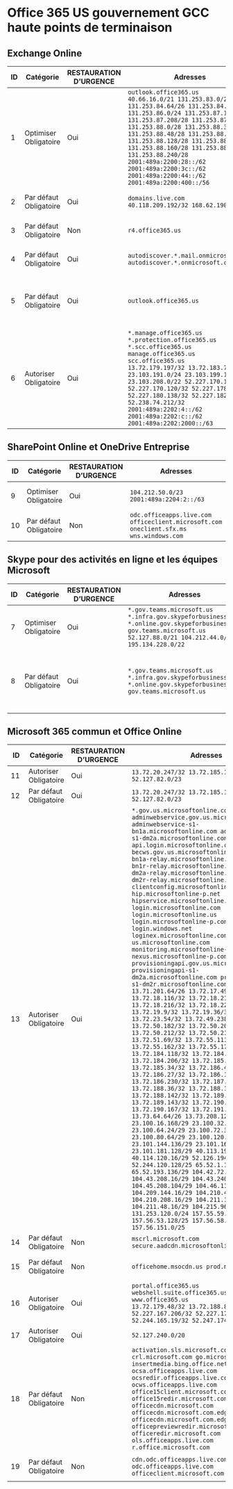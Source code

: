 <!--This file was automatically generated by a script, any manual changes will be overwritten.-->
<!--Please contact the Office 365 Endpoints team with any questions.-->
<!--USGovGCCHigh endpoints version 2018063000-->
<!--File generated 2018-07-20 14:25:13.8573-->

# <a name="office-365-us-government-gcc-high-endpoints"></a>Office 365 US gouvernement GCC haute points de terminaison


## <a name="exchange-online"></a>Exchange Online

ID | Catégorie             | RESTAURATION D’URGENCE  | Adresses                                                                                                                                                                                                                                                                                                                                                                                                                    | Ports                          
-- | -------------------- | --- | ---------------------------------------------------------------------------------------------------------------------------------------------------------------------------------------------------------------------------------------------------------------------------------------------------------------------------------------------------------------------------------------------------------------------------- | -------------------------------
1  | Optimiser<BR>Obligatoire | Oui | `outlook.office365.us`<BR>`40.66.16.0/21 131.253.83.0/26 131.253.84.64/26 131.253.84.192/26 131.253.86.0/24 131.253.87.144/28 131.253.87.208/28 131.253.87.240/28 131.253.88.0/28 131.253.88.32/28 131.253.88.48/28 131.253.88.96/28 131.253.88.128/28 131.253.88.144/28 131.253.88.160/28 131.253.88.192/28 131.253.88.240/28 2001:489a:2200:28::/62 2001:489a:2200:3c::/62 2001:489a:2200:44::/62 2001:489a:2200:400::/56` | **TCP :** 443, 80               
2  | Par défaut<BR>Obligatoire  | Oui | `domains.live.com`<BR>`40.118.209.192/32 168.62.190.41/32`                                                                                                                                                                                                                                                                                                                                                                   | **TCP :** 443, 80               
3  | Par défaut<BR>Obligatoire  | Non  | `r4.office365.us`                                                                                                                                                                                                                                                                                                                                                                                                            | **TCP :** 443, 80               
4  | Par défaut<BR>Obligatoire  | Oui | `autodiscover.*.mail.onmicrosoft.com autodiscover.*.onmicrosoft.com`                                                                                                                                                                                                                                                                                                                                                         | **TCP :** 443, 80               
5  | Par défaut<BR>Obligatoire  | Oui | `outlook.office365.us`                                                                                                                                                                                                                                                                                                                                                                                                       | **TCP :** 143, 25, 587, 993, 995
6  | Autoriser<BR>Obligatoire    | Oui | `*.manage.office365.us *.protection.office365.us *.scc.office365.us manage.office365.us scc.office365.us`<BR>`13.72.179.197/32 13.72.183.70/32 23.103.191.0/24 23.103.199.128/25 23.103.208.0/22 52.227.170.14/32 52.227.170.120/32 52.227.178.94/32 52.227.180.138/32 52.227.182.149/32 52.238.74.212/32 2001:489a:2202:4::/62 2001:489a:2202:c::/62 2001:489a:2202:2000::/63`                                              | **TCP :** 25, 443               

## <a name="sharepoint-online-and-onedrive-for-business"></a>SharePoint Online et OneDrive Entreprise

ID | Catégorie             | RESTAURATION D’URGENCE  | Adresses                                                                             | Ports           
-- | -------------------- | --- | ------------------------------------------------------------------------------------- | ----------------
9  | Optimiser<BR>Obligatoire | Oui | `104.212.50.0/23 2001:489a:2204:2::/63`                                               | **TCP :** 443, 80
10  | Par défaut<BR>Obligatoire  | Non  | `odc.officeapps.live.com officeclient.microsoft.com oneclient.sfx.ms wns.windows.com` | **TCP :** 443, 80

## <a name="skype-for-business-online-and-microsoft-teams"></a>Skype pour des activités en ligne et les équipes Microsoft

ID | Catégorie             | RESTAURATION D’URGENCE  | Adresses                                                                                                                                                               | Ports                                             
-- | -------------------- | --- | ----------------------------------------------------------------------------------------------------------------------------------------------------------------------- | --------------------------------------------------
7  | Optimiser<BR>Obligatoire | Oui | `*.gov.teams.microsoft.us *.infra.gov.skypeforbusiness.us *.online.gov.skypeforbusiness.us gov.teams.microsoft.us`<BR>`52.127.88.0/21 104.212.44.0/22 195.134.228.0/22` | **TCP :** 443, 80<BR>**UDP :** 3478                 
8  | Par défaut<BR>Obligatoire  | Oui | `*.gov.teams.microsoft.us *.infra.gov.skypeforbusiness.us *.online.gov.skypeforbusiness.us gov.teams.microsoft.us`                                                      | **TCP :** 5061, 50000-59999<BR>**UDP :** 50000-59999

## <a name="microsoft-365-common-and-office-online"></a>Microsoft 365 commun et Office Online

ID | Catégorie            | RESTAURATION D’URGENCE  | Adresses                                                                                                                                                                                                                                                                                                                                                                                                                                                                                                                                                                                                                                                                                                                                                                                                                                                                                                                                                                                                                                                                                                                                                                                                                                                                                                                                                                                                                                                                                                                                                                                                                                                                                                                                                                                                                                                                                                                                                                                                                                  | Ports           
-- | ------------------- | --- | ------------------------------------------------------------------------------------------------------------------------------------------------------------------------------------------------------------------------------------------------------------------------------------------------------------------------------------------------------------------------------------------------------------------------------------------------------------------------------------------------------------------------------------------------------------------------------------------------------------------------------------------------------------------------------------------------------------------------------------------------------------------------------------------------------------------------------------------------------------------------------------------------------------------------------------------------------------------------------------------------------------------------------------------------------------------------------------------------------------------------------------------------------------------------------------------------------------------------------------------------------------------------------------------------------------------------------------------------------------------------------------------------------------------------------------------------------------------------------------------------------------------------------------------------------------------------------------------------------------------------------------------------------------------------------------------------------------------------------------------------------------------------------------------------------------------------------------------------------------------------------------------------------------------------------------------------------------------------------------------------------------------------------------------ | ----------------
11  | Autoriser<BR>Obligatoire   | Oui | `13.72.20.247/32 13.72.185.126/32 52.127.82.0/23`                                                                                                                                                                                                                                                                                                                                                                                                                                                                                                                                                                                                                                                                                                                                                                                                                                                                                                                                                                                                                                                                                                                                                                                                                                                                                                                                                                                                                                                                                                                                                                                                                                                                                                                                                                                                                                                                                                                                                                                          | **TCP :** 443    
12  | Par défaut<BR>Obligatoire | Oui | `13.72.20.247/32 13.72.185.126/32 52.127.82.0/23`                                                                                                                                                                                                                                                                                                                                                                                                                                                                                                                                                                                                                                                                                                                                                                                                                                                                                                                                                                                                                                                                                                                                                                                                                                                                                                                                                                                                                                                                                                                                                                                                                                                                                                                                                                                                                                                                                                                                                                                          | **TCP :** 443    
13  | Autoriser<BR>Obligatoire   | Oui | `*.gov.us.microsoftonline.com adminwebservice.gov.us.microsoftonline.com adminwebservice-s1-bn1a.microsoftonline.com adminwebservice-s1-dm2a.microsoftonline.com api.login.microsoftonline.com becws.gov.us.microsoftonline.com bws-s1-bn1a-relay.microsoftonline.com bws-s1-bn1r-relay.microsoftonline.com bws-s1-dm2a-relay.microsoftonline.com bws-s1-dm2r-relay.microsoftonline.com clientconfig.microsoftonline-p.net hip.microsoftonline-p.net hipservice.microsoftonline.com login.microsoftonline.com login.microsoftonline.us login.microsoftonline-p.com login.windows.net loginex.microsoftonline.com login-us.microsoftonline.com monitoring.microsoftonline-p.com nexus.microsoftonline-p.com provisioningapi.gov.us.microsoftonline.com provisioningapi-s1-dm2a.microsoftonline.com provisioningapi-s1-dm2r.microsoftonline.com`<BR>`13.71.201.64/26 13.72.17.49/32 13.72.18.116/32 13.72.18.212/32 13.72.18.216/32 13.72.18.221/32 13.72.19.9/32 13.72.19.36/32 13.72.20.4/32 13.72.23.54/32 13.72.49.238/32 13.72.50.182/32 13.72.50.206/32 13.72.50.212/32 13.72.50.218/32 13.72.51.69/32 13.72.55.111/32 13.72.55.162/32 13.72.55.177/32 13.72.184.118/32 13.72.184.199/32 13.72.184.206/32 13.72.185.5/32 13.72.185.34/32 13.72.186.4/32 13.72.186.27/32 13.72.186.138/32 13.72.186.230/32 13.72.187.8/32 13.72.188.36/32 13.72.188.114/32 13.72.188.142/32 13.72.189.27/32 13.72.189.143/32 13.72.190.80/32 13.72.190.167/32 13.72.191.10/32 13.73.64.64/26 13.73.208.128/25 23.100.16.168/29 23.100.32.136/29 23.100.64.24/29 23.100.72.32/29 23.100.80.64/29 23.100.120.64/29 23.101.144.136/29 23.101.165.168/29 23.101.181.128/29 40.113.192.16/29 40.114.120.16/29 52.126.194.0/23 52.244.120.128/25 65.52.1.16/29 65.52.193.136/29 104.42.72.16/29 104.43.208.16/29 104.43.240.16/29 104.45.208.104/29 104.46.112.8/29 104.209.144.16/29 104.210.48.8/29 104.210.208.16/29 104.211.16.16/29 104.211.48.16/29 104.215.96.24/29 131.253.120.0/24 157.55.59.128/25 157.56.53.128/25 157.56.58.0/25 157.56.151.0/25` | **TCP :** 443    
14  | Par défaut<BR>Obligatoire | Non  | `mscrl.microsoft.com secure.aadcdn.microsoftonline-p.com`                                                                                                                                                                                                                                                                                                                                                                                                                                                                                                                                                                                                                                                                                                                                                                                                                                                                                                                                                                                                                                                                                                                                                                                                                                                                                                                                                                                                                                                                                                                                                                                                                                                                                                                                                                                                                                                                                                                                                                                  | **TCP :** 443    
15  | Par défaut<BR>Obligatoire | Non  | `officehome.msocdn.us prod.msocdn.us`                                                                                                                                                                                                                                                                                                                                                                                                                                                                                                                                                                                                                                                                                                                                                                                                                                                                                                                                                                                                                                                                                                                                                                                                                                                                                                                                                                                                                                                                                                                                                                                                                                                                                                                                                                                                                                                                                                                                                                                                      | **TCP :** 443, 80
16  | Autoriser<BR>Obligatoire   | Oui | `portal.office365.us webshell.suite.office365.us www.office365.us`<BR>`13.72.179.48/32 13.72.188.8/32 52.227.167.206/32 52.227.170.242/32 52.244.165.19/32 52.247.174.184/32`                                                                                                                                                                                                                                                                                                                                                                                                                                                                                                                                                                                                                                                                                                                                                                                                                                                                                                                                                                                                                                                                                                                                                                                                                                                                                                                                                                                                                                                                                                                                                                                                                                                                                                                                                                                                                                                              | **TCP :** 443, 80
17  | Autoriser<BR>Obligatoire   | Oui | `52.127.240.0/20`                                                                                                                                                                                                                                                                                                                                                                                                                                                                                                                                                                                                                                                                                                                                                                                                                                                                                                                                                                                                                                                                                                                                                                                                                                                                                                                                                                                                                                                                                                                                                                                                                                                                                                                                                                                                                                                                                                                                                                                                                          | **TCP :** 443    
18  | Par défaut<BR>Obligatoire | Non  | `activation.sls.microsoft.com crl.microsoft.com go.microsoft.com insertmedia.bing.office.net ocsa.officeapps.live.com ocsredir.officeapps.live.com ocws.officeapps.live.com office15client.microsoft.com office15redir.microsoft.com officecdn.microsoft.com officecdn.microsoft.com.edgekey.net officecdn.microsoft.com.edgesuite.net officepreviewredir.microsoft.com officeredir.microsoft.com ols.officeapps.live.com r.office.microsoft.com`                                                                                                                                                                                                                                                                                                                                                                                                                                                                                                                                                                                                                                                                                                                                                                                                                                                                                                                                                                                                                                                                                                                                                                                                                                                                                                                                                                                                                                                                                                                                                                                          | **TCP :** 443, 80
19 | Par défaut<BR>Obligatoire | Non  | `cdn.odc.officeapps.live.com odc.officeapps.live.com officeclient.microsoft.com`                                                                                                                                                                                                                                                                                                                                                                                                                                                                                                                                                                                                                                                                                                                                                                                                                                                                                                                                                                                                                                                                                                                                                                                                                                                                                                                                                                                                                                                                                                                                                                                                                                                                                                                                                                                                                                                                                                                                                           | **TCP :** 443, 80
